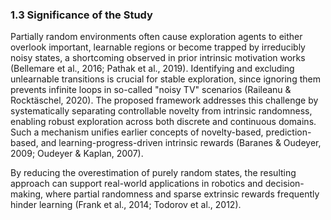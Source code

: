 ### 1.3 Significance of the Study

Partially random environments often cause exploration agents to either overlook important, learnable regions or become trapped by irreducibly noisy states, a shortcoming observed in prior intrinsic motivation works (Bellemare et al., 2016; Pathak et al., 2019). Identifying and excluding unlearnable transitions is crucial for stable exploration, since ignoring them prevents infinite loops in so-called "noisy TV" scenarios (Raileanu & Rocktäschel, 2020). The proposed framework addresses this challenge by systematically separating controllable novelty from intrinsic randomness, enabling robust exploration across both discrete and continuous domains. Such a mechanism unifies earlier concepts of novelty-based, prediction-based, and learning-progress-driven intrinsic rewards (Baranes & Oudeyer, 2009; Oudeyer & Kaplan, 2007).

By reducing the overestimation of purely random states, the resulting approach can support real-world applications in robotics and decision-making, where partial randomness and sparse extrinsic rewards frequently hinder learning (Frank et al., 2014; Todorov et al., 2012).
